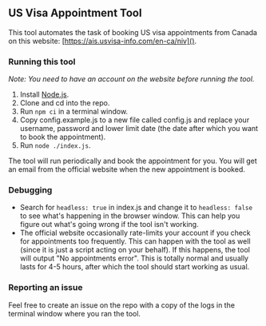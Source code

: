 ## US Visa Appointment Tool

This tool automates the task of booking US visa appointments from Canada on this website: [https://ais.usvisa-info.com/en-ca/niv]().

### Running this tool

*Note: You need to have an account on the website before running the tool.*

1. Install [Node.js](https://nodejs.org/en/).
2. Clone and cd into the repo.
3. Run `npm ci` in a terminal window.
4. Copy config.example.js to a new file called config.js and replace your username, password and lower limit date (the date after which you want to book the appointment).
5. Run `node ./index.js`.

The tool will run periodically and book the appointment for you. You will get an email from the official website when the new appointment is booked.

### Debugging

- Search for `headless: true` in index.js and change it to `headless: false` to see what's happening in the browser window. This can help you figure out what's going wrong if the tool isn't working.
- The official website occasionally rate-limits your account if you check for appointments too frequently. This can happen with the tool as well (since it is just a script acting on your behalf). If this happens, the tool will output "No appointments error". This is totally normal and usually lasts for 4-5 hours, after which the tool should start working as usual.

### Reporting an issue

Feel free to create an issue on the repo with a copy of the logs in the terminal window where you ran the tool. 
